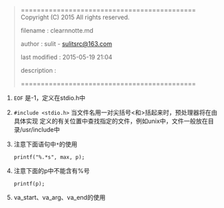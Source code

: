 > ============================================
>   Copyright (C) 2015 All rights reserved.
>
>   filename : clearnnotte.md
>
>   author : sulit - sulitsrc@163.com
>
>   last modified : 2015-05-19 21:04
>
>   description :
>
> ============================================

1. `EOF` 是-1，定义在stdio.h中

2. `#include <stdio.h>` 当文件名用一对尖括号<和>括起来时，预处理器将在由具体实现
定义的有关位置中查找指定的文件，例如unix中，文件一般放在目录/usr/include中

3. 注意下面语句中`*`的使用

	```
	printf("%.*s", max, p);
	```

4. 注意下面的p中不能含有%号

	```
	printf(p);
	```

5. va_start、va_arg、va_end的使用

